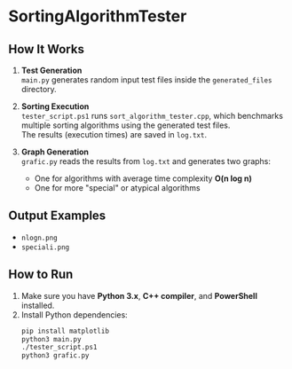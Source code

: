 # SortingAlgorithmTester


##  How It Works

1. **Test Generation**  
   `main.py` generates random input test files inside the `generated_files` directory.

2. **Sorting Execution**  
   `tester_script.ps1` runs `sort_algorithm_tester.cpp`, which benchmarks multiple sorting algorithms using the generated test files.  
   The results (execution times) are saved in `log.txt`.

3. **Graph Generation**  
   `grafic.py` reads the results from `log.txt` and generates two graphs:
   - One for algorithms with average time complexity **O(n log n)**
   - One for more "special" or atypical algorithms  

 

## Output Examples

- `nlogn.png`
- `speciali.png`

##  How to Run

1. Make sure you have **Python 3.x**, **C++ compiler**, and **PowerShell** installed.
2. Install Python dependencies:
   ```bash
   pip install matplotlib
   python3 main.py
   ./tester_script.ps1
   python3 grafic.py


